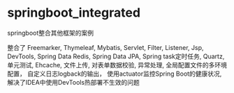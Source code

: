 # springboot_integrated
springboot整合其他框架的案例

整合了
Freemarker,
Thymeleaf,
Mybatis,
Servlet,
Filter,
Listener,
Jsp,
DevTools,
Spring Data Redis,
Spring Data JPA,
Spring task定时任务,
Quartz,
单元测试,
Ehcache,
文件上传,
对表单数据校验,
异常处理,
全局配置文件的多环境配置，
自定义日志logback的输出，
使用actuator监控Spring Boot的健康状况,
解决了IDEA中使用DevTools热部署不生效的问题
